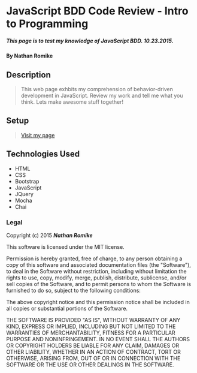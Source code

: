 # JavaScript BDD Code Review - Intro to Programming

##### This page is to test my knowledge of JavaScript BDD. 10.23.2015.

#### By **Nathan Romike**

## Description

> This web page exhbits my comprehension of behavior-driven development in JavaScript. Review my work and tell me what you think. Lets make awesome stuff together!

## Setup

>[Visit my page](http://nathanromike.github.io/bdd-review) 

## Technologies Used

* HTML
* CSS
* Bootstrap
* JavaScript
* JQuery
* Mocha
* Chai

### Legal

Copyright (c) 2015 **_Nathan Romike_**

This software is licensed under the MIT license.

Permission is hereby granted, free of charge, to any person obtaining a copy
of this software and associated documentation files (the "Software"), to deal
in the Software without restriction, including without limitation the rights
to use, copy, modify, merge, publish, distribute, sublicense, and/or sell
copies of the Software, and to permit persons to whom the Software is
furnished to do so, subject to the following conditions:

The above copyright notice and this permission notice shall be included in
all copies or substantial portions of the Software.

THE SOFTWARE IS PROVIDED "AS IS", WITHOUT WARRANTY OF ANY KIND, EXPRESS OR
IMPLIED, INCLUDING BUT NOT LIMITED TO THE WARRANTIES OF MERCHANTABILITY,
FITNESS FOR A PARTICULAR PURPOSE AND NONINFRINGEMENT. IN NO EVENT SHALL THE
AUTHORS OR COPYRIGHT HOLDERS BE LIABLE FOR ANY CLAIM, DAMAGES OR OTHER
LIABILITY, WHETHER IN AN ACTION OF CONTRACT, TORT OR OTHERWISE, ARISING FROM,
OUT OF OR IN CONNECTION WITH THE SOFTWARE OR THE USE OR OTHER DEALINGS IN
THE SOFTWARE.
